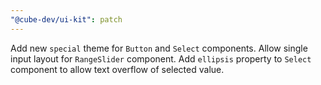 ```yaml
---
"@cube-dev/ui-kit": patch
---
```


Add new `special` theme for `Button` and `Select` components.
Allow single input layout for `RangeSlider` component.
Add `ellipsis` property to `Select` component to allow text overflow of selected value.
